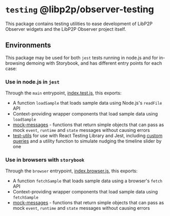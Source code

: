 # `testing` @libp2p/observer-testing

This package contains testing utilities to ease development of LibP2P Observer widgets and the LibP2P Observer project itself.

## Environments

This package may be used for both `jest` tests running in node.js and for in-browsing demoing with Storybook, and has different entry points for each case:

### Use in node.js in `jest`

Through the `main` entrypoint, [index.test.js](index.test.js), this exports:

 - A function `loadSample` that loads sample data using Node.js's `readFile` API
 - Context-providing wrapper components that load sample data using `loadSample`
 - [mock-messages](mock-messages) - functions that return simple objects that can pass as mock `event`, `runtime` and `state` messages without causing errors
 - [test-utils](test-utils) for use with React Testing Library  and Jest, including [custom queries](queries) and a utility function to simulate nudging the timeline slider by one

### Use in browsers with `storybook`

Through the `browser` entrypoint, [index.browser.js](index.browser.js), this exports:

 - A function `fetchSample` that loads sample data using a browser's `fetch` API
 - Context-providing wrapper components that load sample data using `fetchSample`
 - [mock-messages](mock-messages) - functions that return simple objects that can pass as mock `event`, `runtime` and `state` messages without causing errors
